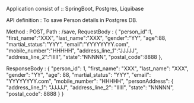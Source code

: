 Application consist of :: 
SpringBoot, 
Postgres, 
Liquibase

API definition : To save Person details in Postgres DB.

Method : POST,
Path : /save,
RequestBody : 
{ "person_id":1, "first_name":"XXX", "last_name":"XXX", "gender":"YY", "age":88, "martial_status":"YYY", "email":"YYYYYYYY.com", "mobile_number":"HHHHH", "address_line_1":"JJJJJ", "address_line_2":"IIIII", "state":"NNNNN", "postal_code":8888 },

ResponseBody : 
{ "person_id": 1, "first_name": "XXX", "last_name": "XXX", "gender": "YY", "age": 88, "martial_status": "YYY", "email": "YYYYYYYY.com", "mobile_number": "HHHHH", "personAddress": { "address_line_1": "JJJJJ", "address_line_2": "IIIII", "state": "NNNNN", "postal_code": 8888 } }
